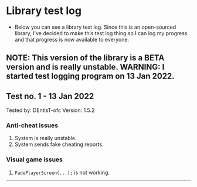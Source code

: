 # Library test log

- Below you can see a library test log. Since this is an open-sourced library, I've decided to make this test log thing so I can log my progress and that progress is now available to everyone.

**NOTE:** This version of the library is a BETA version and is really unstable.
**WARNING:** I started test logging program on **13 Jan 2022**. 
----------------------------------------
## Test no. 1 - 13 Jan 2022

Tested by: DEntisT-ofc
Version: 1.5.2

### Anti-cheat issues
1. System is really unstable. 
2. System sends fake cheating reports.

### Visual game issues
1. ``FadePlayerScreen(...);`` is not working.
----------------------------------------
